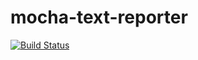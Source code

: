 mocha-text-reporter
========================

[![Build Status](https://drone.io/github.com/holyshared/mocha-text-reporter/status.png)](https://drone.io/github.com/holyshared/mocha-text-reporter/latest)
